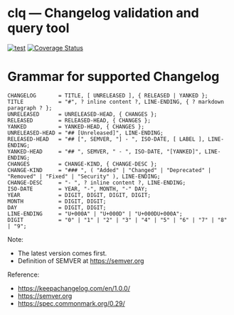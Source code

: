 # clq — Changelog validation and query tool

[![test](https://github.com/denisa/clq/workflows/test/badge.svg)](https://github.com/denisa/clq/actions?query=workflow%3Atest+branch%3Amaster)
[![Coverage Status](https://coveralls.io/repos/github/denisa/clq/badge.svg?branch=master)](https://coveralls.io/github/denisa/clq?branch=master)

# Grammar for supported Changelog
```
CHANGELOG       = TITLE, [ UNRELEASED ], { RELEASED | YANKED };
TITLE           = "#", ? inline content ?, LINE-ENDING, { ? markdown paragraph ? };
UNRELEASED      = UNRELEASED-HEAD, { CHANGES };
RELEASED        = RELEASED-HEAD, { CHANGES };
YANKED          = YANKED-HEAD, { CHANGES };
UNRELEASED-HEAD = "## [Unreleased]", LINE-ENDING;
RELEASED-HEAD   = "## [", SEMVER, "] - ", ISO-DATE, [ LABEL ], LINE-ENDING;
YANKED-HEAD     = "## ", SEMVER, " - ", ISO-DATE, "[YANKED]", LINE-ENDING;
CHANGES         = CHANGE-KIND, { CHANGE-DESC };
CHANGE-KIND     = "### ", ( "Added" | "Changed" | "Deprecated" | "Removed" | "Fixed" | "Security" ), LINE-ENDING;
CHANGE-DESC     = "- ", ? inline content ?, LINE-ENDING;
ISO-DATE        = YEAR, "-", MONTH, "-" DAY;
YEAR            = DIGIT, DIGIT, DIGIT, DIGIT;
MONTH           = DIGIT, DIGIT;
DAY             = DIGIT, DIGIT;
LINE-ENDING     = "U+000A" | "U+000D" | "U+000DU+000A";
DIGIT           = "0" | "1" | "2" | "3" | "4" | "5" | "6" | "7" | "8" | "9";
```
Note:
- The latest version comes first.
- Definition of SEMVER at https://semver.org

Reference:
- https://keepachangelog.com/en/1.0.0/
- https://semver.org
- https://spec.commonmark.org/0.29/
